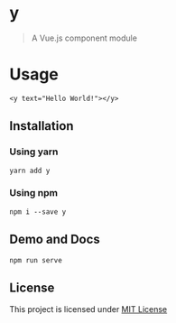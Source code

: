 # y

> A Vue.js component module

# Usage

    <y text="Hello World!"></y>

## Installation

### Using yarn

`yarn add y`

### Using npm

`npm i --save y`

## Demo and Docs

`npm run serve`

## License

This project is licensed under [MIT License](http://en.wikipedia.org/wiki/MIT_License)
